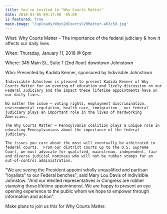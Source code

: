 ```yaml
---
title: You're invited to "Why Courts Matter"
date: 2018-01-05 09:17:00 -05:00
is featured: true
main-image: "/uploads/Why%20Courts%20Matter-463c58.jpg"
---
```


What:  Why Courts Matter - The importance of the federal 
       judiciary & how it affects our daily lives

When:	Thursday, January 11, 2018 @ 6pm

Where:  345 Main St., Suite 1 (2nd floor) downtown Johnstown

Who:    Presented by Kadida Kenner, sponsored by Indivisible 
        Johnstown


    Indivisible Johnstown is pleased to present Kadida Kenner of Why Courts Matter for an evening of education and lively discussion on our Federal Judiciary and the impact these lifetime appointments have on our daily lives.    

    No matter the issue — voting rights, employment discrimination, environmental regulation, health care, immigration — our federal judiciary plays an important role in the lives of hardworking Americans.

    The Why Courts Matter – Pennsylvania coalition plays a unique role in educating Pennsylvanians about the importance of the federal judiciary.

    The issues you care about the most will eventually be arbitrated in federal courts.  From our district courts up to the U.S. Supreme Court, we must advocate for qualified, mainstream, independent, fair and diverse judicial nominees who will not be rubber stamps for an out-of-control administration.

"We are seeing the President appoint wholly unqualified and partisan "loyalists" to our Federal benches", said Mary Lou Davis of Indivisible Johnstow.  "And our elected representatives in Congress are rubber stamping these lifetime appointmenst.  We are happy to present an eye opening experience to the public whom we hope to empower through information and action".

Make plans to join us this for Why Courts Matter.